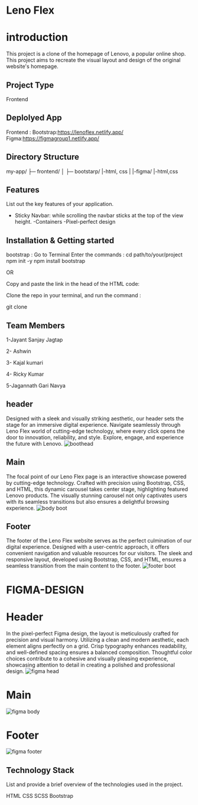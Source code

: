 # Leno Flex
# introduction
This project is a clone of the homepage of Lenovo, a popular online shop. This project aims to recreate the visual layout and design of the original website's homepage.
## Project Type
Frontend 
## Deplolyed App
Frontend :
Bootstrap:https://lenoflex.netlify.app/                                                                                                                                                                                                            
Figma:https://figmagroup1.netlify.app/
## Directory Structure
my-app/
├─ frontend/
│  ├─ bootstarp/
  |-html, css
| |-figma/
   |-html,css
## Features
List out the key features of your application.

- Sticky Navbar: while scrolling the navbar sticks at the top of the view height.
-Containers
-Pixel-perfect design
## Installation & Getting started
bootstrap :
Go to Terminal
Enter the commands :
cd path/to/your/project
npm init -y
npm install bootstrap

OR

Copy and paste the link in the head of the HTML code:

<script src="https://cdn.jsdelivr.net/npm/bootstrap@5.3.3/dist/js/bootstrap.bundle.min.js" integrity="sha384-YvpcrYf0tY3lHB60NNkmXc5s9fDVZLESaAA55NDzOxhy9GkcIdslK1eN7N6jIeHz" crossorigin="anonymous"></script>
Clone the repo in your terminal, and run the command :

git clone [](https://github.com/jayantjagtap001/CW-Project-G1.git)
## Team Members
1-Jayant Sanjay Jagtap

2- Ashwin

3- Kajal kumari

4- Ricky Kumar

5-Jagannath Gari Navya
## header
Designed with a sleek and visually striking aesthetic, our header sets the stage for an immersive digital experience. Navigate seamlessly through Leno Flex world of cutting-edge technology, where every click opens the door to innovation, reliability, and style. Explore, engage, and experience the future with Lenovo.
![boothead](https://github.com/jayantjagtap001/CW-Project-G1/assets/154405741/40df3f85-100e-41f7-a786-a0cc6f38bbd6)

## Main
The focal point of our Leno Flex page is an interactive showcase powered by cutting-edge technology. Crafted with precision using Bootstrap, CSS, and HTML, this dynamic carousel takes center stage, highlighting featured Lenovo products. The visually stunning carousel not only captivates users with its seamless transitions but also ensures a delightful browsing experience.
![body boot](https://github.com/jayantjagtap001/CW-Project-G1/assets/154405741/2c063a99-0396-45df-b2da-1431b3f0424f)

## Footer
The footer of the Leno Flex website serves as the perfect culmination of our digital experience. Designed with a user-centric approach, it offers convenient navigation and valuable resources for our visitors. The sleek and responsive layout, developed using Bootstrap, CSS, and HTML, ensures a seamless transition from the main content to the footer.
![footer boot](https://github.com/jayantjagtap001/CW-Project-G1/assets/154405741/235910d3-9d89-4117-bf63-656ffb7f7a0b)

# FIGMA-DESIGN
# Header
In the pixel-perfect Figma design, the layout is meticulously crafted for precision and visual harmony. Utilizing a clean and modern aesthetic, each element aligns perfectly on a grid. Crisp typography enhances readability, and well-defined spacing ensures a balanced composition. Thoughtful color choices contribute to a cohesive and visually pleasing experience, showcasing attention to detail in creating a polished and professional design.
![figma head](https://github.com/jayantjagtap001/CW-Project-G1/assets/154405741/3c8247d1-4e69-4b1d-b71b-0e7ff191ebfa)

# Main
![figma body](https://github.com/jayantjagtap001/CW-Project-G1/assets/154405741/6074d94f-1d6a-41e5-832c-d74700291282)

# Footer
![figma footer](https://github.com/jayantjagtap001/CW-Project-G1/assets/154405741/6a0380ea-99e4-4c0a-ad5c-48b43b4efdb7)
## Technology Stack
List and provide a brief overview of the technologies used in the project.

HTML
CSS
SCSS
Bootstrap
